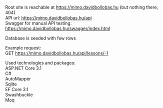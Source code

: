 Root site is reachable at https://mimo.davidbollobas.hu (but nothing there, 404)  
API url: https://mimo.davidbollobas.hu/api  
Swagger for manual API testing: https://mimo.davidbollobas.hu/swagger/index.html  

Database is seeded with few rows  

Example request:  
GET https://mimo.davidbollobas.hu/api/lessons/-1  

Used technologies and packages:  
ASP.NET Core 3.1  
C#  
AutoMapper  
Sqlite  
EF Core 3.1  
Swashbuckle  
Moq  